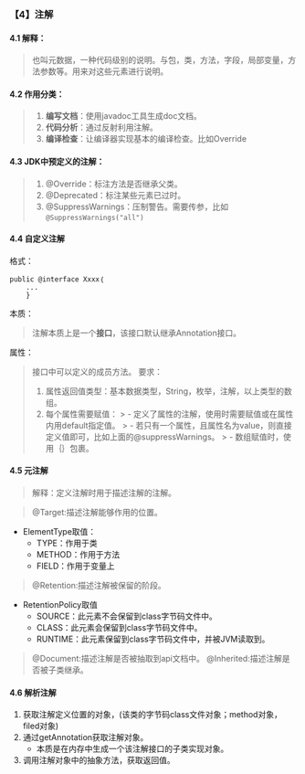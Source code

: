 ### 【4】注解
#### 4.1 解释：
> 也叫元数据，一种代码级别的说明。与包，类，方法，字段，局部变量，方法参数等。用来对这些元素进行说明。


#### 4.2 作用分类：
> 1. **编写文档**：使用javadoc工具生成doc文档。
> 2. **代码分析**：通过反射利用注解。
> 3. **编译检查**：让编译器实现基本的编译检查。比如Override

#### 4.3 JDK中预定义的注解：
> 1. @Override：标注方法是否继承父类。
> 2. @Deprecated：标注某些元素已过时。
> 3. @SuppressWarnings：压制警告。需要传参，比如`@SuppressWarnings("all")`

#### 4.4 自定义注解
格式：
```
public @interface Xxxx｛
    ...
    }
```
本质：
> 注解本质上是一个**接口**，该接口默认继承Annotation接口。

属性：
> 接口中可以定义的成员方法。
> 要求：
> 1. 属性返回值类型：基本数据类型，String，枚举，注解，以上类型的数组。
> 2. 每个属性需要赋值：
    > - 定义了属性的注解，使用时需要赋值或在属性内用default指定值。
    > - 若只有一个属性，且属性名为value，则直接定义值即可，比如上面的@suppressWarnings。
    > - 数组赋值时，使用｛｝包裹。

#### 4.5 元注解
> 解释：定义注解时用于描述注解的注解。

> @Target:描述注解能够作用的位置。
- ElementType取值：
    - TYPE：作用于类
    - METHOD：作用于方法
    - FIELD：作用于变量上
    
> @Retention:描述注解被保留的阶段。
- RetentionPolicy取值
    - SOURCE：此元素不会保留到class字节码文件中。
    - CLASS：此元素会保留到class字节码文件中。
    - RUNTIME：此元素保留到class字节码文件中，并被JVM读取到。
    
> @Document:描述注解是否被抽取到api文档中。
> @Inherited:描述注解是否被子类继承。

#### 4.6 解析注解
1. 获取注解定义位置的对象，(该类的字节码class文件对象；method对象，filed对象)
2. 通过getAnnotation获取注解对象。
    - 本质是在内存中生成一个该注解接口的子类实现对象。
3. 调用注解对象中的抽象方法，获取返回值。

